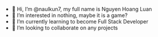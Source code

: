 - 👋 Hi, I’m @naulkun7, my full name is Nguyen Hoang Luan
- 👀 I’m interested in nothing, maybe it is a game?
- 🌱 I’m currently learning to become Full Stack Developer 
- 💞️ I’m looking to collaborate on any projects
<!---
naulkun7/naulkun7 is a ✨ special ✨ repository because its `README.md` (this file) appears on your GitHub profile.
You can click the Preview link to take a look at your changes.
--->
